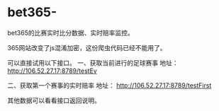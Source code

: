 # bet365-
bet365的比赛实时比分数据、实时赔率监控。

365网站改变了js混淆加密，这份爬虫代码已经不能用了。

可以直接试用以下接口。
一、获取当前进行的足球赛事
地址： http://106.52.27.17:8789/testEv

二、获取第一个赛事的实时赔率
地址： http://106.52.27.17:8789/testFirst

其他数据可以看看接口返回说明。
